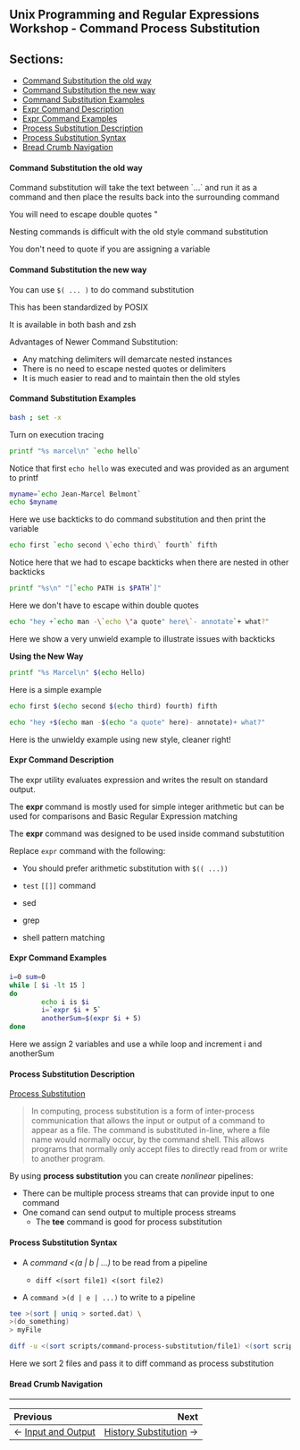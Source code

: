## Unix Programming and Regular Expressions Workshop - Command Process Substitution

## Sections:

* [Command Substitution the old way](#command-substitution-the-old-way)
* [Command Substitution the new way](#command-substitution-the-new-way)
* [Command Substitution Examples](#command-substitution-examples)
* [Expr Command Description](#expr-command-description)
* [Expr Command Examples](#expr-command-examples)
* [Process Substitution Description](#process-substitution-description)
* [Process Substitution Syntax](#process-substitution-syntax)
* [Bread Crumb Navigation](#bread-crumb-navigation)

#### Command Substitution the old way

Command substitution will take the text between \`...\` and run it as a command and then place the results back into the surrounding command

You will need to escape double quotes \"

Nesting commands is difficult with the old style command substitution

You don't need to quote if you are assigning a variable

#### Command Substitution the new way

You can use `$( ... )` to do command substitution

This has been standardized by POSIX

It is available in both bash and zsh

Advantages of Newer Command Substitution:

* Any matching delimiters will demarcate nested instances
* There is no need to escape nested quotes or delimiters
* It is much easier to read and to maintain then the old styles

#### Command Substitution Examples

```bash
bash ; set -x
```

Turn on execution tracing

```bash
printf "%s marcel\n" `echo hello`
```

Notice that first `echo hello` was executed and was provided as an argument to printf

```bash
myname=`echo Jean-Marcel Belmont`
echo $myname
```

Here we use backticks to do command substitution and then print the variable

```bash
echo first `echo second \`echo third\` fourth` fifth
```

Notice here that we had to escape backticks when there are nested in other backticks

```bash
printf "%s\n" "[`echo PATH is $PATH`]"
```

Here we don't have to escape within double quotes

```bash
echo "hey +`echo man -\`echo \"a quote" here\`- annotate`+ what?"
```

Here we show a very unwield example to illustrate issues with backticks

**Using the New Way**

```bash
printf "%s Marcel\n" $(echo Hello)
```

Here is a simple example

```bash
echo first $(echo second $(echo third) fourth) fifth
```

```bash
echo "hey +$(echo man -$(echo "a quote" here)- annotate)+ what?"
```

Here is the unwieldy example using new style, cleaner right!

#### Expr Command Description

The expr utility evaluates expression and writes the result on standard output.

The **expr** command is mostly used for simple integer arithmetic but can be used for comparisons and Basic Regular Expression matching


The **expr** command was designed to be used inside command substutition

Replace `expr` command with the following:

* You should prefer arithmetic substitution with `$(( ...))`

* `test` `[[]]` command
* sed
* grep
* shell pattern matching

#### Expr Command Examples

```bash
i=0 sum=0
while [ $i -lt 15 ]
do
        echo i is $i
        i=`expr $i + 5`
        anotherSum=$(expr $i + 5)
done
```

Here we assign 2 variables and use a while loop and increment i and anotherSum

#### Process Substitution Description

[Process Substitution](https://en.wikipedia.org/wiki/Process_substitution)

> In computing, process substitution is a form of inter-process communication that allows the input or output of a command to appear as a file. The command is substituted in-line, where a file name would normally occur, by the command shell. This allows programs that normally only accept files to directly read from or write to another program.

By using **process substitution** you can create *nonlinear* pipelines:

* There can be multiple process streams that can provide input to one command
* One comand can send output to multiple process streams
  * The **tee** command is good for process substitution

#### Process Substitution Syntax

* A *command <(a | b | ...)* to be read from a pipeline
  * `diff <(sort file1) <(sort file2)`

* A `command >(d | e | ...)` to write to a pipeline

```bash
tee >(sort | uniq > sorted.dat) \
>(do_something)
> myFile
```

```bash
diff -u <(sort scripts/command-process-substitution/file1) <(sort scripts/command-process-substitution/file2)
```

Here we sort 2 files and pass it to diff command as process substitution

#### Bread Crumb Navigation
_________________________

Previous | Next
:------- | ---:
← [Input and Output](./input-and-output.md) | [History Substitution](./history-substitution.md) →
